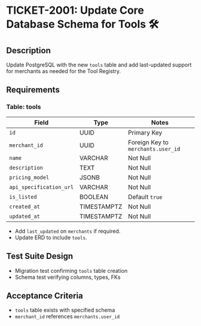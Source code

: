 # TICKET-2001: Update Core Database Schema for Tools 🛠️

## Description
Update PostgreSQL with the new `tools` table and add last-updated support for merchants as needed for the Tool Registry.

## Requirements

### Table: tools
| Field | Type | Notes |
|------|------|------|
| `id` | UUID | Primary Key |
| `merchant_id` | UUID | Foreign Key to `merchants.user_id` |
| `name` | VARCHAR | Not Null |
| `description` | TEXT | Not Null |
| `pricing_model` | JSONB | Not Null |
| `api_specification_url` | VARCHAR | Not Null |
| `is_listed` | BOOLEAN | Default `true` |
| `created_at` | TIMESTAMPTZ | Not Null |
| `updated_at` | TIMESTAMPTZ | Not Null |

- Add `last_updated` on `merchants` if required.
- Update ERD to include `tools`.

## Test Suite Design
- Migration test confirming `tools` table creation
- Schema test verifying columns, types, FKs

## Acceptance Criteria
- `tools` table exists with specified schema
- `merchant_id` references `merchants.user_id` 